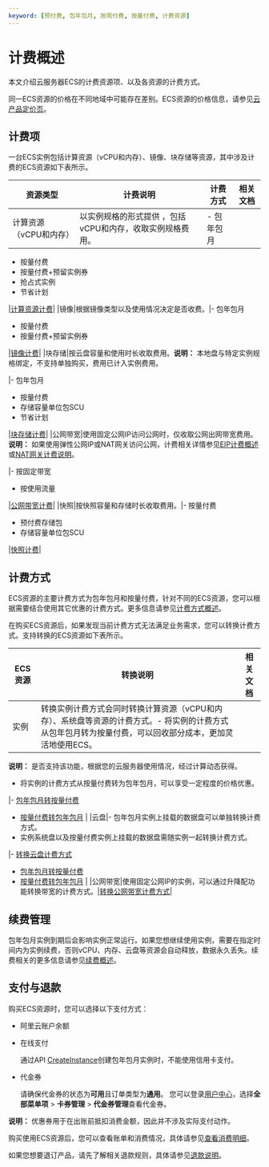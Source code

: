 ```yaml
---
keyword: [预付费, 包年包月, 按周付费, 按量付费, 计费资源]
---
```


# 计费概述

本文介绍云服务器ECS的计费资源项、以及各资源的计费方式。

同一ECS资源的价格在不同地域中可能存在差别。ECS资源的价格信息，请参见[云产品定价页](https://www.aliyun.com/price/product)。

## 计费项

一台ECS实例包括计算资源（vCPU和内存）、镜像、块存储等资源，其中涉及计费的ECS资源如下表所示。

|资源类型|计费说明|计费方式|相关文档|
|----|----|----|----|
|计算资源（vCPU和内存）|以实例规格的形式提供 ，包括vCPU和内存，收取实例规格费用。|-   包年包月
-   按量付费
-   按量付费+预留实例券
-   抢占式实例
-   节省计划

|[计算资源计费](/cn.zh-CN/产品定价/计费项/实例计费.md)|
|镜像|根据镜像类型以及使用情况决定是否收费。|-   包年包月
-   按量付费
-   按量付费+预留实例券

|[镜像计费](/cn.zh-CN/产品定价/计费项/镜像计费.md)|
|块存储|按云盘容量和使用时长收取费用。**说明：** 本地盘与特定实例规格绑定，不支持单独购买，费用已计入实例费用。

|-   包年包月
-   按量付费
-   存储容量单位包SCU
-   节省计划

|[块存储计费](/cn.zh-CN/产品定价/计费项/块存储计费.md)|
|公网带宽|使用固定公网IP访问公网时，仅收取公网出网带宽费用。**说明：** 如果使用弹性公网IP或NAT网关访问公网，计费相关详情参见[EIP计费概述](/cn.zh-CN/产品定价/计费概述.md)或[NAT网关计费说明](/cn.zh-CN/产品定价/计费概述.md)。

|-   按固定带宽
-   按使用流量

|[公网带宽计费](/cn.zh-CN/产品定价/计费项/公网带宽计费.md)|
|快照|按快照容量和存储时长收取费用。|-   按量付费
-   预付费存储包
-   存储容量单位包SCU

|[快照计费](/cn.zh-CN/产品定价/计费项/快照计费.md)|

## 计费方式

ECS资源的主要计费方式为包年包月和按量付费，针对不同的ECS资源，您可以根据需要结合使用其它优惠的计费方式。更多信息请参见[计费方式概述](/cn.zh-CN/产品定价/计费方式/计费方式概述.md)。

在购买ECS资源后，如果发现当前计费方式无法满足业务需求，您可以转换计费方式。支持转换的ECS资源如下表所示。

|ECS资源|转换说明|相关文档|
|-----|----|----|
|实例|转换实例计费方式会同时转换计算资源（vCPU和内存）、系统盘等资源的计费方式。-   将实例的计费方式从包年包月转为按量付费，可以回收部分成本，更加灵活地使用ECS。

**说明：** 是否支持该功能，根据您的云服务器使用情况，经过计算动态获得。

-   将实例的计费方式从按量付费转为包年包月，可以享受一定程度的价格优惠。

|-   [包年包月转按量付费](/cn.zh-CN/产品定价/转换计费方式/包年包月转按量付费.md)
-   [按量付费转包年包月](/cn.zh-CN/产品定价/转换计费方式/按量付费转包年包月.md) |
|云盘|-   包年包月实例上挂载的数据盘可以单独转换计费方式。
-   实例系统盘以及按量付费实例上挂载的数据盘需随实例一起转换计费方式。

|-   [转换云盘计费方式](/cn.zh-CN/产品定价/转换计费方式/转换云盘计费方式.md)
-   [包年包月转按量付费](/cn.zh-CN/产品定价/转换计费方式/包年包月转按量付费.md)
-   [按量付费转包年包月](/cn.zh-CN/产品定价/转换计费方式/按量付费转包年包月.md) |
|公网带宽|使用固定公网IP的实例，可以通过升降配功能转换带宽的计费方式。|[转换公网带宽计费方式](/cn.zh-CN/实例/升降配实例/修改带宽配置/转换公网带宽计费方式.md)|

## 续费管理

包年包月实例到期后会影响实例正常运行。如果您想继续使用实例，需要在指定时间内为实例续费，否则vCPU、内存、云盘等资源会自动释放，数据永久丢失。续费相关的更多信息请参见[续费概述](/cn.zh-CN/产品定价/续费实例/续费概述.md)。

## 支付与退款

购买ECS资源时，您可以选择以下支付方式：

-   阿里云账户余额
-   在线支付

    通过API [CreateInstance](/cn.zh-CN/API参考/实例/CreateInstance.md)创建包年包月实例时，不能使用信用卡支付。

-   代金券

    请确保代金券的状态为**可用**且订单类型为**通用**。 您可以登录[用户中心](https://expense.console.aliyun.com/)，选择**全部菜单项** \> **卡券管理** \> **代金券管理**查看代金券。


**说明：** 优惠券用于在出账前抵扣消费金额，因此并不涉及实际支付动作。

购买使用ECS资源后，您可以查看账单和消费情况，具体请参见[查看消费明细](/cn.zh-CN/产品定价/查看消费明细.md)。

如果您想要退订产品，请先了解相关退款规则，具体请参见[退款说明](/cn.zh-CN/产品定价/退款说明.md)。

